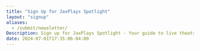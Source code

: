 ```yaml
---
title: "Sign Up for JaxPlays Spotlight"
layout: "signup"
aliases: 
  - /submit/newsletter/
Description: Sign up for JaxPlays Spotlight - Your guide to live theatre in Jacksonville, Florida, Northeast Florida and Southeast Georgia.
date: 2024-07-01T17:35:06-04:00
---
```

